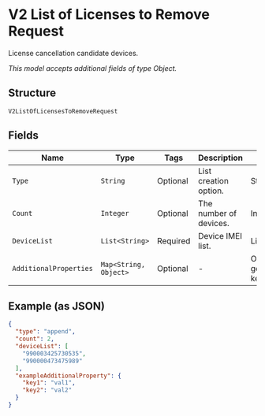 
# V2 List of Licenses to Remove Request

License cancellation candidate devices.

*This model accepts additional fields of type Object.*

## Structure

`V2ListOfLicensesToRemoveRequest`

## Fields

| Name | Type | Tags | Description | Getter | Setter |
|  --- | --- | --- | --- | --- | --- |
| `Type` | `String` | Optional | List creation option. | String getType() | setType(String type) |
| `Count` | `Integer` | Optional | The number of devices. | Integer getCount() | setCount(Integer count) |
| `DeviceList` | `List<String>` | Required | Device IMEI list. | List<String> getDeviceList() | setDeviceList(List<String> deviceList) |
| `AdditionalProperties` | `Map<String, Object>` | Optional | - | Object getAdditionalProperty(String key) | additionalProperty(String key, Object value) |

## Example (as JSON)

```json
{
  "type": "append",
  "count": 2,
  "deviceList": [
    "990003425730535",
    "990000473475989"
  ],
  "exampleAdditionalProperty": {
    "key1": "val1",
    "key2": "val2"
  }
}
```

